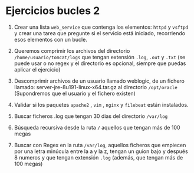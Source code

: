 # Ejercicios bucles 2

1. Crear una lista ``web_service`` que contenga los elementos: ``httpd`` y ``vsftpd`` y crear una tarea que pregunte si el servicio está iniciado, recorriendo esos elementos con un bucle.


2. Queremos comprimir los archivos del directorio ``/home/usuario/tomcat/logs`` que
tengan extensión ``.log``, ``.out`` y ``.txt`` (se puede usar o no regex y el directorio es opcional, siempre que puedas aplicar el ejercicio)


3. Descomprimir archivos de un usuario llamado weblogic, de un fichero llamado:
server-jre-8u191-linux-x64.tar.gz al directorio ``/opt/oracle`` (Supondremos que el usuario y el fichero existen)


4. Validar si los paquetes ``apache2`` , ``vim`` , ``nginx`` y ``filebeat`` están instalados.


5. Buscar ficheros .log que tengan 30 dias del directorio ``/var/log``
 

6. Búsqueda recursiva desde la ruta ``/`` aquellos que tengan más de 100 megas

 
7. Buscar con Regex en la ruta ``/var/log``, aquellos ficheros que empiecen por una letra minúcula entre la a y la z, tengan un guion bajo y después 8 numeros y que tengan extensión ``.log`` (además, que tengan más de 100 megas)
